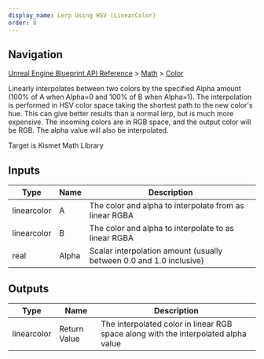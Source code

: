 ```yaml
---
display_name: Lerp Using HSV (LinearColor)
order: 8
---
```

## Navigation

[Unreal Engine Blueprint API Reference](https://dev.epicgames.com/documentation/en-us/unreal-engine/BlueprintAPI) > [Math](https://dev.epicgames.com/documentation/en-us/unreal-engine/BlueprintAPI/Math) > [Color](https://dev.epicgames.com/documentation/en-us/unreal-engine/BlueprintAPI/Math/Color)

Linearly interpolates between two colors by the specified Alpha amount (100% of A when Alpha=0 and 100% of B when Alpha=1). The interpolation is performed in HSV color space taking the shortest path to the new color's hue. This can give better results than a normal lerp, but is much more expensive. The incoming colors are in RGB space, and the output color will be RGB. The alpha value will also be interpolated.

Target is Kismet Math Library

## Inputs

| Type | Name | Description |
| --- | --- | --- |
| linearcolor | A | The color and alpha to interpolate from as linear RGBA |
| linearcolor | B | The color and alpha to interpolate to as linear RGBA |
| real | Alpha | Scalar interpolation amount (usually between 0.0 and 1.0 inclusive) |

## Outputs

| Type | Name | Description |
| --- | --- | --- |
| linearcolor | Return Value | The interpolated color in linear RGB space along with the interpolated alpha value |
